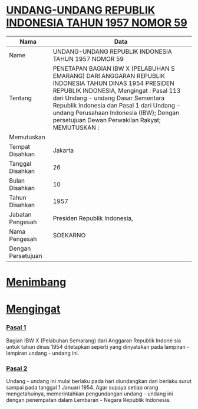 # [UNDANG-UNDANG REPUBLIK INDONESIA TAHUN 1957 NOMOR 59](http://example.org/legal/peraturan/uu/1957/59)

| Nama | Data |
| ------ | ----- |
|Name|UNDANG-UNDANG REPUBLIK INDONESIA TAHUN 1957 NOMOR 59|
|Tentang| PENETAPAN BAGIAN IBW X (PELABUHAN S EMARANG) DARI ANGGARAN REPUBLIK INDONESIA TAHUN DINAS 1954 PRESIDEN REPUBLIK INDONESIA, Mengingat : Pasal 113 dari Undang - undang Dasar Sementara Republik Indonesia dan Pasal 1 dari Undang - undang Perusahaan Indonesia (IBW); Dengan persetujuan Dewan Perwakilan Rakyat; MEMUTUSKAN :|
|Memutuskan||
|Tempat Disahkan|Jakarta|
|Tanggal Disahkan|26|
|Bulan Disahkan|10|
|Tahun Disahkan|1957|
|Jabatan Pengesah|Presiden Republik Indonesia,|
|Nama Pengesah|SOEKARNO|
|Dengan Persetujuan||
# [Menimbang](http://example.org/legal/peraturan/uu/1957/59/menimbang)

# [Mengingat](http://example.org/legal/peraturan/uu/1957/59/mengingat)


### [Pasal 1](http://example.org/legal/peraturan/uu/1957/59/pasal/0001)
Bagian IBW X (Pelabuhan Semarang) dari Anggaran Republik Indone sia untuk tahun dinas 1954 ditetapkan seperti yang dinyatakan pada lampiran - lampiran undang - undang ini.


### [Pasal 2](http://example.org/legal/peraturan/uu/1957/59/pasal/0002)
Undang - undang ini mulai berlaku pada hari diundangkan dan berlaku surut sampai pada tanggal 1 Januari 1954. Agar supaya setiap orang mengetahuinya, memerintahkan pengundangan undang - undang ini dengan penempatan dalam Lembaran - Negara Republik Indonesia.
